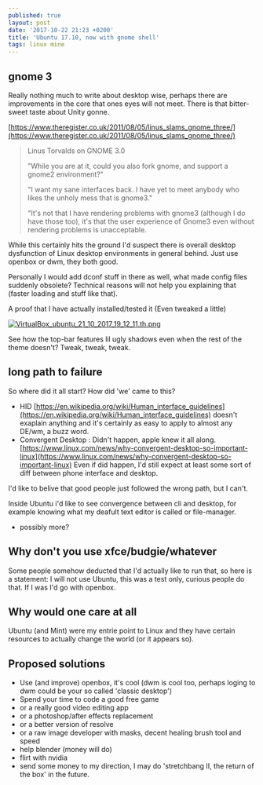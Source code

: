 ```yaml
---
published: true
layout: post
date: '2017-10-22 21:23 +0200'
title: 'Ubuntu 17.10, now with gnome shell'
tags: linux mine
---
```

## gnome 3

Really nothing much to write about desktop wise, perhaps there are improvements in the core that ones eyes will not meet. There is that bitter-sweet taste about Unity gonne.

[https://www.theregister.co.uk/2011/08/05/linus_slams_gnome_three/](https://www.theregister.co.uk/2011/08/05/linus_slams_gnome_three/)

> Linus Torvalds on GNOME 3.0
>
> "While you are at it, could you also fork gnome, and support a gnome2 environment?"
> 
> "I want my sane interfaces back. I have yet to meet anybody who likes the unholy mess that is gnome3."
> 
> "It's not that I have rendering problems with gnome3 (although I do have those too), it's that the user experience of Gnome3 even without rendering problems is unacceptable.

While this certainly hits the ground I'd suspect there is overall desktop dysfunction of Linux desktop environments in general behind. Just use openbox or dwm, they both good.

Personally I would add dconf stuff in there as well, what made config files suddenly obsolete? Technical reasons will not help you explaining that (faster loading and stuff like that).

A proof that I have actually installed/tested it (Even tweaked a little)

[![VirtualBox_ubuntu_21_10_2017_19_12_11.th.png](//cdn.scrot.moe/images/2017/10/21/VirtualBox_ubuntu_21_10_2017_19_12_11.th.png)](https://scrot.moe/image/6m07l)

See how the top-bar features lil ugly shadows even when the rest of the theme doesn't? Tweak, tweak, tweak.

## long path to failure

So where did it all start? How did 'we' came to this?

- HID [https://en.wikipedia.org/wiki/Human_interface_guidelines](https://en.wikipedia.org/wiki/Human_interface_guidelines) doesn't exaplain anything and it's certainly as easy to apply to almost any DE/wm, a buzz word. 
- Convergent Desktop : Didn't happen, apple knew it all along. [https://www.linux.com/news/why-convergent-desktop-so-important-linux](https://www.linux.com/news/why-convergent-desktop-so-important-linux) Even if did happen, I'd still expect at least some sort of diff between phone interface and desktop.

I'd like to belive that good people just followed the wrong path, but I can't.

Inside Ubuntu i'd like to see convergence between cli and desktop, for example knowing what my deafult text editor is called or file-manager.

- possibly more?

## Why don't you use xfce/budgie/whatever

Some people somehow deducted that I'd actually like to run that, so here is a statement: I will not use Ubuntu, this was a test only, curious people do that. If I was I'd go with openbox.

## Why would one care at all

Ubuntu (and Mint) were my entrie point to Linux and they have certain resources to actually change the world (or it appears so).

## Proposed solutions

- Use (and improve) openbox, it's cool (dwm is cool too, perhaps loging to dwm could be your so called 'classic desktop')
- Spend your time to code a good free game
- or a really good video editing app
- or a photoshop/after effects replacement
- or a better version of resolve
- or a raw image developer with masks, decent healing brush tool and speed
- help blender (money will do)
- flirt with nvidia
- send some money to my direction, I may do 'stretchbang II, the return of the box' in the future.
